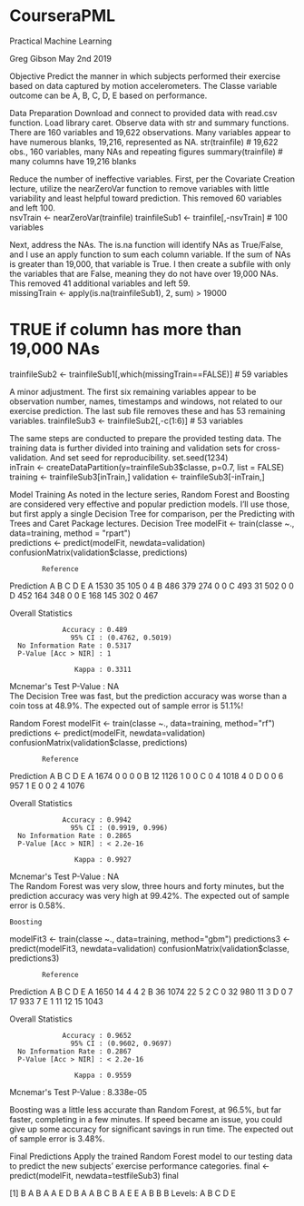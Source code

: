 # CourseraPML
Practical Machine Learning

Greg Gibson
May 2nd 2019

Objective
Predict the manner in which subjects performed their exercise based on data captured by motion accelerometers.  The Classe variable outcome can be A, B, C, D, E based on performance.

Data Preparation
Download and connect to provided data with read.csv function.  Load library caret.  Observe data with str and summary functions.  There are 160 variables and 19,622 observations.  Many variables appear to have numerous blanks, 19,216, represented as NA.
  str(trainfile)  # 19,622 obs., 160 variables, many NAs and repeating figures
  summary(trainfile)  # many columns have 19,216 blanks

Reduce the number of ineffective variables.  First, per the Covariate Creation lecture, utilize the nearZeroVar function to remove variables with little variability and least helpful toward prediction.  This removed 60 variables and left 100.  
  nsvTrain <- nearZeroVar(trainfile) 
  trainfileSub1 <- trainfile[,-nsvTrain]  # 100 variables

Next, address the NAs.  The is.na function will identify NAs as True/False, and I use an apply function to sum each column variable.  If the sum of NAs is greater than 19,000, that variable is True.  I then create a subfile with only the variables that are False, meaning they do not have over 19,000 NAs.  This removed 41 additional variables and left 59.       
  missingTrain <- apply(is.na(trainfileSub1), 2, sum) > 19000 
  # TRUE if column has more than 19,000 NAs
  trainfileSub2 <- trainfileSub1[,which(missingTrain==FALSE)] # 59 variables

A minor adjustment.  The first six remaining variables appear to be observation number, names, timestamps and windows, not related to our exercise prediction.  The last sub file removes these and has 53 remaining variables.
  trainfileSub3 <- trainfileSub2[,-c(1:6)]  # 53 variables

The same steps are conducted to prepare the provided testing data.  The training data is further divided into training and validation sets for cross-validation.  And set seed for reproducibility.
  set.seed(1234)  
  inTrain <- createDataPartition(y=trainfileSub3$classe, p=0.7, list = FALSE)
  training <- trainfileSub3[inTrain,]
  validation <- trainfileSub3[-inTrain,]

Model Training
As noted in the lecture series, Random Forest and Boosting are considered very effective and popular prediction models.  I’ll use those, but first apply a single Decision Tree for comparison, per the Predicting with Trees and Caret Package lectures.
	Decision Tree
  modelFit <- train(classe ~., data=training, method = "rpart")  
  predictions <- predict(modelFit, newdata=validation)  
  confusionMatrix(validation$classe, predictions)

            Reference
  Prediction    A    B    C    D    E
           A 1530   35  105    0    4
           B  486  379  274    0    0 
           C  493   31  502    0    0
           D  452  164  348    0    0
           E  168  145  302    0  467

  Overall Statistics

                 Accuracy : 0.489           
                   95% CI : (0.4762, 0.5019)
      No Information Rate : 0.5317          
      P-Value [Acc > NIR] : 1               

                    Kappa : 0.3311          
  Mcnemar's Test P-Value : NA              	
The Decision Tree was fast, but the prediction accuracy was worse than a coin toss at 48.9%.  The expected out of sample error is 51.1%!

  Random Forest
  modelFit <- train(classe ~., data=training, method="rf")
  predictions <- predict(modelFit, newdata=validation)
  confusionMatrix(validation$classe, predictions)

            Reference
  Prediction    A    B    C    D    E
           A 1674    0    0    0    0
           B   12 1126    1    0    0
           C    0    4 1018    4    0
           D    0    0    6  957    1
           E    0    0    2    4 1076

  Overall Statistics

                 Accuracy : 0.9942         
                   95% CI : (0.9919, 0.996)
      No Information Rate : 0.2865         
      P-Value [Acc > NIR] : < 2.2e-16      

                    Kappa : 0.9927         
  Mcnemar's Test P-Value : NA             
The Random Forest was very slow, three hours and forty minutes, but the prediction accuracy was very high at 99.42%.  The expected out of sample error is 0.58%. 

	Boosting
  modelFit3 <- train(classe ~., data=training, method="gbm")
  predictions3 <- predict(modelFit3, newdata=validation)
  confusionMatrix(validation$classe, predictions3)

            Reference
  Prediction    A    B    C    D    E
           A 1650   14    4    4    2
           B   36 1074   22    5    2
           C    0   32  980   11    3
           D    0    7   17  933    7
           E    1   11   12   15 1043

  Overall Statistics

                 Accuracy : 0.9652          
                   95% CI : (0.9602, 0.9697)
      No Information Rate : 0.2867          
      P-Value [Acc > NIR] : < 2.2e-16       

                    Kappa : 0.9559          
  Mcnemar's Test P-Value : 8.338e-05   

Boosting was a little less accurate than Random Forest, at 96.5%, but far faster, completing in a few minutes.  If speed became an issue, you could give up some accuracy for significant savings in run time.  The expected out of sample error is 3.48%.

Final Predictions
Apply the trained Random Forest model to our testing data to predict the new subjects’ exercise performance categories.
final <- predict(modelFit, newdata=testfileSub3)
final
    
[1] B A B A A E D B A A B C B A E E A B B B
Levels: A B C D E

